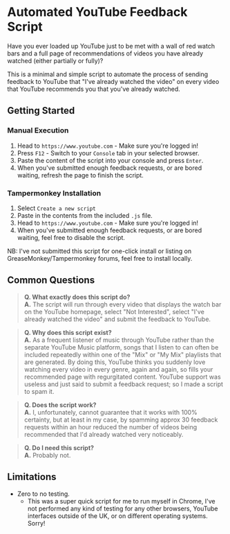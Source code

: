 # Automated YouTube Feedback Script
Have you ever loaded up YouTube just to be met with a wall of red watch bars and a full page of recommendations of videos you have already watched (either partially or fully)? 
   
This is a minimal and simple script to automate the process of sending feedback to YouTube that "I've already watched the video" on every video that YouTube recommends you that you've already watched.

## Getting Started
### Manual Execution
1. Head to `https://www.youtube.com` - Make sure you're logged in!
1. Press `F12` - Switch to your `Console` tab in your selected browser.
1. Paste the content of the script into your console and press `Enter`.
1. When you've submitted enough feedback requests, or are bored waiting, refresh the page to finish the script.

### Tampermonkey Installation
1. Select `Create a new script`
1. Paste in the contents from the included `.js` file.
1. Head to `https://www.youtube.com` - Make sure you're logged in!
1. When you've submitted enough feedback requests, or are bored waiting, feel free to disable the script.

NB: I've not submitted this script for one-click install or listing on GreaseMonkey/Tampermonkey forums, feel free to install locally.

## Common Questions
>**Q. What exactly does this script do?**   
>**A.** The script will run through every video that displays the watch bar on the YouTube homepage, select "Not Interested", select "I've already watched the video" and submit the feedback to YouTube.

>**Q. Why does this script exist?**   
>**A.** As a frequent listener of music through YouTube rather than the separate YouTube Music platform, songs that I listen to can often be included repeatedly within one of the "Mix" or "My Mix" playlists that are generated. By doing this, YouTube thinks you suddenly love watching every video in every genre, again and again, so fills your recommended page with regurgitated content. YouTube support was useless and just said to submit a feedback request; so I made a script to spam it.

>**Q. Does the script work?**   
>**A.** I, unfortunately, cannot guarantee that it works with 100% certainty, but at least in my case, by spamming approx 30 feedback requests within an hour reduced the number of videos being recommended that I'd already watched very noticeably.

>**Q. Do I need this script?**   
>**A.** Probably not.

## Limitations
- Zero to no testing.
   - This was a super quick script for me to run myself in Chrome, I've not performed any kind of testing for any other browsers, YouTube interfaces outside of the UK, or on different operating systems. Sorry!
